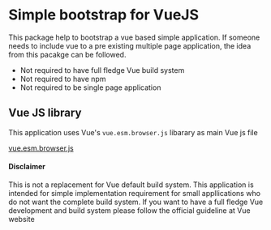 # Simple bootstrap for VueJS

This package help to bootstrap a vue based simple application. If someone needs to include vue to a pre existing multiple page application, the idea from this pacakge can be followed. 

* Not required to have full fledge Vue build system
* Not required to have npm
* Not required to be single page application


## Vue JS library

This application uses Vue's `vue.esm.browser.js` libarary as main Vue js file

[vue.esm.browser.js](https://cdn.jsdelivr.net/npm/vue/dist/)


#### Disclaimer

This is not a replacement for Vue default build system. This application is intended for simple implementation requirement for small appllications who do not want the complete build system. If you want to have a full fledge Vue development and build system please follow the official guideline at Vue website